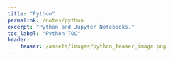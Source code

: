 ```yaml
---
title: "Python"
permalink: /notes/python
excerpt: "Python and Jupyter Notebooks."
toc_label: "Python TOC"
header:
    teaser: /assets/images/python_teaser_image.png
---
```


